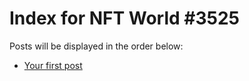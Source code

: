 # Index for NFT World #3525
Posts will be displayed in the order below:

- [Your first post](./001-first.md)

